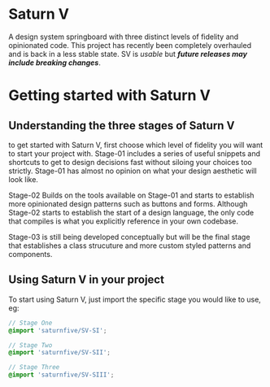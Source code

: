 # Saturn V
A design system springboard with three distinct levels of fidelity and opinionated code. This project has recently been completely overhauled and is back in a less stable state. SV is _usable_ but _**future releases may include breaking changes**_. 


# Getting started with Saturn V

## Understanding the three stages of Saturn V
to get started with Saturn V, first choose which level of fidelity you will want to start your project with. Stage-01 includes a series of useful snippets and shortcuts to get to design decisions fast without siloing your choices too strictly. Stage-01 has almost no opinion on what your design aesthetic will look like.

Stage-02 Builds on the tools available on Stage-01 and starts to establish more opinionated design patterns such as buttons and forms. Although Stage-02 starts to establish the start of a design language, the only code that compiles is what you explicitly reference in your own codebase. 

Stage-03 is still being developed conceptually but will be the final stage that establishes a class strucuture and more custom styled patterns and components. 

## Using Saturn V in your project
To start using Saturn V, just import the specific stage you would like to use, eg:

```SCSS
// Stage One
@import 'saturnfive/SV-SI';

// Stage Two
@import 'saturnfive/SV-SII';

// Stage Three
@import 'saturnfive/SV-SIII';
```
